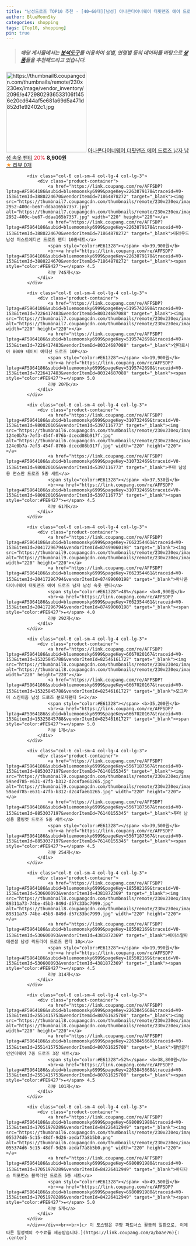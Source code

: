 ```yaml
---
title: "남성드로즈 TOP10 추천 - [40~60대][남성] 아나콘다이너웨어 더핏맨즈 에어 드로즈 남자 남성 속옷 팬티"
author: BlueMoonSky
categories: shopping
tags: [Top10, shopping]
pin: true
---
```


> ##### 해당 게시물에서는 [**분석도구**](https://itemscout.io/)를 이용하여 **성별**, **연령별** 등의 데이터를 바탕으로 [**상품**](https://link.coupang.com/a/baae76)들을 추천해드리고 있습니다.
<div class="container"><div class="row">
            <div class="col-6 col-sm-4 col-lg-4 col-lg-3">
                <div class="product-container">
                    <a href="https://link.coupang.com/re/AFFSDP?lptag=AF5964186&subid=bluemoonsky6999&pageKey=7662354461&traceid=V0-153&itemId=20417296787&vendorItemId=87499060165" target="_blank"><img src="https://thumbnail6.coupangcdn.com/thumbnails/remote/230x230ex/image/vendor_inventory/2096/e4729802936533106f1456e20cd644af5e681a69d5a471d852d1e92402c1.jpg" alt="https://thumbnail6.coupangcdn.com/thumbnails/remote/230x230ex/image/vendor_inventory/2096/e4729802936533106f1456e20cd644af5e681a69d5a471d852d1e92402c1.jpg" width="220" height="220"></a>
                    <a href="https://link.coupang.com/re/AFFSDP?lptag=AF5964186&subid=bluemoonsky6999&pageKey=7662354461&traceid=V0-153&itemId=20417296787&vendorItemId=87499060165" target="_blank">아나콘다이너웨어 더핏맨즈 에어 드로즈 남자 남성 속옷 팬티</a>
                    <span style="color:#E61328">20%</span> <b>8,900원</b>
                    <br><a href="https://link.coupang.com/re/AFFSDP?lptag=AF5964186&subid=bluemoonsky6999&pageKey=7662354461&traceid=V0-153&itemId=20417296787&vendorItemId=87499060165" target="_blank"><span style="color:#FE9427">★</span> 
                    리뷰 0개</a>
                </div>
            </div>
            
            <div class="col-6 col-sm-4 col-lg-4 col-lg-3">
                <div class="product-container">
                    <a href="https://link.coupang.com/re/AFFSDP?lptag=AF5964186&subid=bluemoonsky6999&pageKey=2263879178&traceid=V0-153&itemId=3880224670&vendorItemId=71864878272" target="_blank"><img src="https://thumbnail7.coupangcdn.com/thumbnails/remote/230x230ex/image/retail/images/2020/10/07/15/3/75306d4e-2952-400c-be67-ddaa165b7357.jpg" alt="https://thumbnail7.coupangcdn.com/thumbnails/remote/230x230ex/image/retail/images/2020/10/07/15/3/75306d4e-2952-400c-be67-ddaa165b7357.jpg" width="220" height="220"></a>
                    <a href="https://link.coupang.com/re/AFFSDP?lptag=AF5964186&subid=bluemoonsky6999&pageKey=2263879178&traceid=V0-153&itemId=3880224670&vendorItemId=71864878272" target="_blank">테라우드 남성 퍼스트에디션 드로즈 팬티 10종세트</a>
                    <span style="color:#E61328"></span> <b>39,900원</b>
                    <br><a href="https://link.coupang.com/re/AFFSDP?lptag=AF5964186&subid=bluemoonsky6999&pageKey=2263879178&traceid=V0-153&itemId=3880224670&vendorItemId=71864878272" target="_blank"><span style="color:#FE9427">★</span> 4.5
                    리뷰 745개</a>
                </div>
            </div>
            
            <div class="col-6 col-sm-4 col-lg-4 col-lg-3">
                <div class="product-container">
                    <a href="https://link.coupang.com/re/AFFSDP?lptag=AF5964186&subid=bluemoonsky6999&pageKey=5195742698&traceid=V0-153&itemId=7226417483&vendorItemId=80324687088" target="_blank"><img src="https://thumbnail7.coupangcdn.com/thumbnails/remote/230x230ex/image/vendor_inventory/50e2/21855548aca430d13efd710e7cf3f5f71adb3ced30d62988c4c05810d9b4.jpg" alt="https://thumbnail7.coupangcdn.com/thumbnails/remote/230x230ex/image/vendor_inventory/50e2/21855548aca430d13efd710e7cf3f5f71adb3ced30d62988c4c05810d9b4.jpg" width="220" height="220"></a>
                    <a href="https://link.coupang.com/re/AFFSDP?lptag=AF5964186&subid=bluemoonsky6999&pageKey=5195742698&traceid=V0-153&itemId=7226417483&vendorItemId=80324687088" target="_blank">인따르시아 8009 네이비 에디션 드로즈 10P</a>
                    <span style="color:#E61328"></span> <b>19,900원</b>
                    <br><a href="https://link.coupang.com/re/AFFSDP?lptag=AF5964186&subid=bluemoonsky6999&pageKey=5195742698&traceid=V0-153&itemId=7226417483&vendorItemId=80324687088" target="_blank"><span style="color:#FE9427">★</span> 5.0
                    리뷰 20개</a>
                </div>
            </div>
            
            <div class="col-6 col-sm-4 col-lg-4 col-lg-3">
                <div class="product-container">
                    <a href="https://link.coupang.com/re/AFFSDP?lptag=AF5964186&subid=bluemoonsky6999&pageKey=310732469&traceid=V0-153&itemId=980020105&vendorItemId=5397116773" target="_blank"><img src="https://thumbnail6.coupangcdn.com/thumbnails/remote/230x230ex/image/retail/images/317636827420739-124e0b7a-7ef3-454f-876b-dcecd08b917f.jpg" alt="https://thumbnail6.coupangcdn.com/thumbnails/remote/230x230ex/image/retail/images/317636827420739-124e0b7a-7ef3-454f-876b-dcecd08b917f.jpg" width="220" height="220"></a>
                    <a href="https://link.coupang.com/re/AFFSDP?lptag=AF5964186&subid=bluemoonsky6999&pageKey=310732469&traceid=V0-153&itemId=980020105&vendorItemId=5397116773" target="_blank">푸마 남성용 면스판 드로즈 5종 세트</a>
                    <span style="color:#E61328"></span> <b>37,530원</b>
                    <br><a href="https://link.coupang.com/re/AFFSDP?lptag=AF5964186&subid=bluemoonsky6999&pageKey=310732469&traceid=V0-153&itemId=980020105&vendorItemId=5397116773" target="_blank"><span style="color:#FE9427">★</span> 4.5
                    리뷰 61개</a>
                </div>
            </div>
            
            <div class="col-6 col-sm-4 col-lg-4 col-lg-3">
                <div class="product-container">
                    <a href="https://link.coupang.com/re/AFFSDP?lptag=AF5964186&subid=bluemoonsky6999&pageKey=7662354461&traceid=V0-153&itemId=20417296794&vendorItemId=87499060198" target="_blank"><img src="https://thumbnail9.coupangcdn.com/thumbnails/remote/230x230ex/image/vendor_inventory/987b/02878ca14fadb9f069487d6bdcac8dfd7708b1343bfe5a0f947add306649.jpg" alt="https://thumbnail9.coupangcdn.com/thumbnails/remote/230x230ex/image/vendor_inventory/987b/02878ca14fadb9f069487d6bdcac8dfd7708b1343bfe5a0f947add306649.jpg" width="220" height="220"></a>
                    <a href="https://link.coupang.com/re/AFFSDP?lptag=AF5964186&subid=bluemoonsky6999&pageKey=7662354461&traceid=V0-153&itemId=20417296794&vendorItemId=87499060198" target="_blank">아나콘다이너웨어 더핏맨즈 에어 드로즈 남자 남성 속옷 팬티</a>
                    <span style="color:#E61328">48%</span> <b>8,900원</b>
                    <br><a href="https://link.coupang.com/re/AFFSDP?lptag=AF5964186&subid=bluemoonsky6999&pageKey=7662354461&traceid=V0-153&itemId=20417296794&vendorItemId=87499060198" target="_blank"><span style="color:#FE9427">★</span> 4.0
                    리뷰 292개</a>
                </div>
            </div>
            
            <div class="col-6 col-sm-4 col-lg-4 col-lg-3">
                <div class="product-container">
                    <a href="https://link.coupang.com/re/AFFSDP?lptag=AF5964186&subid=bluemoonsky6999&pageKey=6667020167&traceid=V0-153&itemId=15325845788&vendorItemId=82546161727" target="_blank"><img src="https://thumbnail8.coupangcdn.com/thumbnails/remote/230x230ex/image/vendor_inventory/f674/538790d27e134a34479015a21097e1e3290de57d61de1cc74d51f2b8c629.jpg" alt="https://thumbnail8.coupangcdn.com/thumbnails/remote/230x230ex/image/vendor_inventory/f674/538790d27e134a34479015a21097e1e3290de57d61de1cc74d51f2b8c629.jpg" width="220" height="220"></a>
                    <a href="https://link.coupang.com/re/AFFSDP?lptag=AF5964186&subid=bluemoonsky6999&pageKey=6667020167&traceid=V0-153&itemId=15325845788&vendorItemId=82546161727" target="_blank">모그라미 스킨이즘 남성 드로즈 분모자팬티 5+2</a>
                    <span style="color:#E61328"></span> <b>35,200원</b>
                    <br><a href="https://link.coupang.com/re/AFFSDP?lptag=AF5964186&subid=bluemoonsky6999&pageKey=6667020167&traceid=V0-153&itemId=15325845788&vendorItemId=82546161727" target="_blank"><span style="color:#FE9427">★</span> 5.0
                    리뷰 1개</a>
                </div>
            </div>
            
            <div class="col-6 col-sm-4 col-lg-4 col-lg-3">
                <div class="product-container">
                    <a href="https://link.coupang.com/re/AFFSDP?lptag=AF5964186&subid=bluemoonsky6999&pageKey=5567187567&traceid=V0-153&itemId=8853037197&vendorItemId=76140155345" target="_blank"><img src="https://thumbnail9.coupangcdn.com/thumbnails/remote/230x230ex/image/retail/images/95821971205791-59aed785-e631-47fb-b312-d2c4fae61265.jpg" alt="https://thumbnail9.coupangcdn.com/thumbnails/remote/230x230ex/image/retail/images/95821971205791-59aed785-e631-47fb-b312-d2c4fae61265.jpg" width="220" height="220"></a>
                    <a href="https://link.coupang.com/re/AFFSDP?lptag=AF5964186&subid=bluemoonsky6999&pageKey=5567187567&traceid=V0-153&itemId=8853037197&vendorItemId=76140155345" target="_blank">푸마 남성용 쿨링컷 드로즈 5종 세트</a>
                    <span style="color:#E61328"></span> <b>39,500원</b>
                    <br><a href="https://link.coupang.com/re/AFFSDP?lptag=AF5964186&subid=bluemoonsky6999&pageKey=5567187567&traceid=V0-153&itemId=8853037197&vendorItemId=76140155345" target="_blank"><span style="color:#FE9427">★</span> 4.5
                    리뷰 254개</a>
                </div>
            </div>
            
            <div class="col-6 col-sm-4 col-lg-4 col-lg-3">
                <div class="product-container">
                    <a href="https://link.coupang.com/re/AFFSDP?lptag=AF5964186&subid=bluemoonsky6999&pageKey=185502169&traceid=V0-153&itemId=530600093&vendorItemId=4381872369" target="_blank"><img src="https://thumbnail8.coupangcdn.com/thumbnails/remote/230x230ex/image/retail/images/1662580327311408-89311a73-74be-45b3-849d-d57c33bc7999.jpg" alt="https://thumbnail8.coupangcdn.com/thumbnails/remote/230x230ex/image/retail/images/1662580327311408-89311a73-74be-45b3-849d-d57c33bc7999.jpg" width="220" height="220"></a>
                    <a href="https://link.coupang.com/re/AFFSDP?lptag=AF5964186&subid=bluemoonsky6999&pageKey=185502169&traceid=V0-153&itemId=530600093&vendorItemId=4381872369" target="_blank">베이스알파에센셜 남성 퀵드라이 드로즈 팬티 10p</a>
                    <span style="color:#E61328"></span> <b>19,990원</b>
                    <br><a href="https://link.coupang.com/re/AFFSDP?lptag=AF5964186&subid=bluemoonsky6999&pageKey=185502169&traceid=V0-153&itemId=530600093&vendorItemId=4381872369" target="_blank"><span style="color:#FE9427">★</span> 4.5
                    리뷰 314개</a>
                </div>
            </div>
            
            <div class="col-6 col-sm-4 col-lg-4 col-lg-3">
                <div class="product-container">
                    <a href="https://link.coupang.com/re/AFFSDP?lptag=AF5964186&subid=bluemoonsky6999&pageKey=2263845668&traceid=V0-153&itemId=2551415753&vendorItemId=80761625708" target="_blank"><img src="https://thumbnail8.coupangcdn.com/thumbnails/remote/230x230ex/image/vendor_inventory/0f67/a567f49ab0cdb6f1012b2c6b6752ae96628e5c631a56b33002209c00e81b.jpg" alt="https://thumbnail8.coupangcdn.com/thumbnails/remote/230x230ex/image/vendor_inventory/0f67/a567f49ab0cdb6f1012b2c6b6752ae96628e5c631a56b33002209c00e81b.jpg" width="220" height="220"></a>
                    <a href="https://link.coupang.com/re/AFFSDP?lptag=AF5964186&subid=bluemoonsky6999&pageKey=2263845668&traceid=V0-153&itemId=2551415753&vendorItemId=80761625708" target="_blank">캘빈클라인언더웨어 7종 드로즈 3장 세트</a>
                    <span style="color:#E61328">52%</span> <b>38,800원</b>
                    <br><a href="https://link.coupang.com/re/AFFSDP?lptag=AF5964186&subid=bluemoonsky6999&pageKey=2263845668&traceid=V0-153&itemId=2551415753&vendorItemId=80761625708" target="_blank"><span style="color:#FE9427">★</span> 4.5
                    리뷰 101개</a>
                </div>
            </div>
            
            <div class="col-6 col-sm-4 col-lg-4 col-lg-3">
                <div class="product-container">
                    <a href="https://link.coupang.com/re/AFFSDP?lptag=AF5964186&subid=bluemoonsky6999&pageKey=6980891980&traceid=V0-153&itemId=17051978289&vendorItemId=84226412949" target="_blank"><img src="https://thumbnail6.coupangcdn.com/thumbnails/remote/230x230ex/image/retail/images/8588152227405180-055374d6-5c15-48df-9d26-aedaf7a8b5b0.png" alt="https://thumbnail6.coupangcdn.com/thumbnails/remote/230x230ex/image/retail/images/8588152227405180-055374d6-5c15-48df-9d26-aedaf7a8b5b0.png" width="220" height="220"></a>
                    <a href="https://link.coupang.com/re/AFFSDP?lptag=AF5964186&subid=bluemoonsky6999&pageKey=6980891980&traceid=V0-153&itemId=17051978289&vendorItemId=84226412949" target="_blank">아디다스 퍼포먼스 블랙라인 드로즈 5종 세트</a>
                    <span style="color:#E61328"></span> <b>49,500원</b>
                    <br><a href="https://link.coupang.com/re/AFFSDP?lptag=AF5964186&subid=bluemoonsky6999&pageKey=6980891980&traceid=V0-153&itemId=17051978289&vendorItemId=84226412949" target="_blank"><span style="color:#FE9427">★</span> 5.0
                    리뷰 5개</a>
                </div>
            </div>
            </div></div><br><br>[👉 이 포스팅은 쿠팡 파트너스 활동의 일환으로, 이에 따른 일정액의 수수료를 제공받습니다.](https://link.coupang.com/a/baae76){: .center}